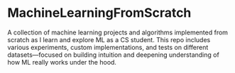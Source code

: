 # MachineLearningFromScratch
A collection of machine learning projects and algorithms implemented from scratch as I learn and explore ML as a CS student. This repo includes various experiments, custom implementations, and tests on different datasets—focused on building intuition and deepening understanding of how ML really works under the hood.
